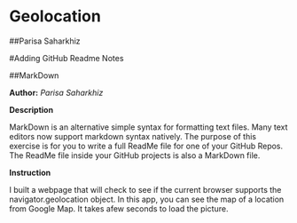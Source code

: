 # Geolocation
##Parisa Saharkhiz

#Adding GitHub Readme Notes

##MarkDown


**Author:** *Parisa Saharkhiz*

**Description**

MarkDown is an alternative simple syntax for formatting text files. Many text editors now support markdown syntax natively.
The purpose of this exercise is for you to write a full ReadMe file for one of your GitHub Repos.
The ReadMe file inside your GitHub projects is also a MarkDown file.

**Instruction**

I built a webpage that will check to see if the current browser supports the navigator.geolocation object.
In this app, you can see the map of a location from Google Map. It takes afew seconds to load the picture.


